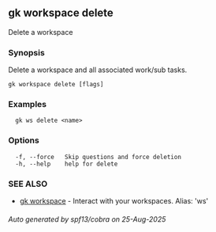 ## gk workspace delete

Delete a workspace

### Synopsis

Delete a workspace and all associated work/sub tasks.

```
gk workspace delete [flags]
```

### Examples

```
  gk ws delete <name>
```

### Options

```
  -f, --force   Skip questions and force deletion
  -h, --help    help for delete
```

### SEE ALSO

* [gk workspace](gk_workspace.md)	 - Interact with your workspaces. Alias: 'ws'

###### Auto generated by spf13/cobra on 25-Aug-2025

